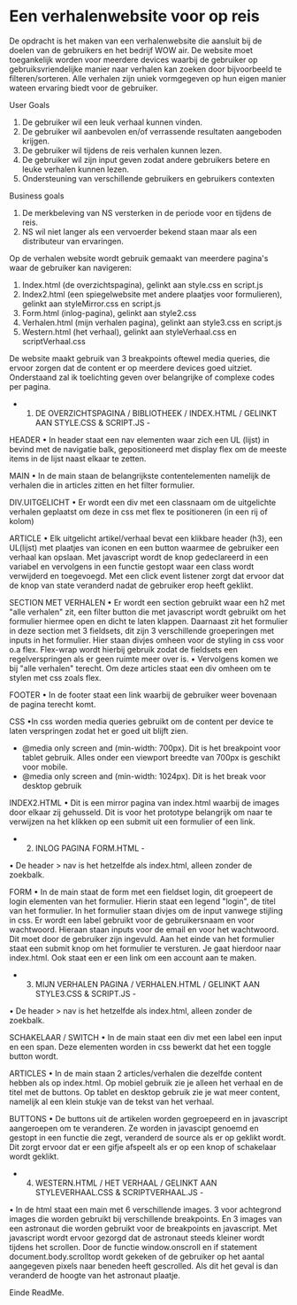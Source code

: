 # Een verhalenwebsite voor op reis

De opdracht is het maken van een verhalenwebsite die aansluit bij de doelen van de gebruikers en het bedrijf
WOW air. De website moet toegankelijk worden voor meerdere devices waarbij de gebruiker op gebruiksvriendelijke
manier naar verhalen kan zoeken door bijvoorbeeld te filteren/sorteren.
Alle verhalen zijn uniek vormgegeven op hun eigen manier wateen ervaring biedt voor de gebruiker. 

User Goals
1. De gebruiker wil een leuk verhaal kunnen vinden.
2. De gebruiker wil aanbevolen en/of verrassende resultaten aangeboden krijgen.
3. De gebruiker wil tijdens de reis verhalen kunnen lezen.
4. De gebruiker wil zijn input geven zodat andere gebruikers betere en leuke verhalen kunnen lezen.
5. Ondersteuning van verschillende gebruikers en gebruikers contexten

Business goals
1. De merkbeleving van NS versterken in de periode voor en tijdens de reis.
2. NS wil niet langer als een vervoerder bekend staan maar als een distributeur van ervaringen.

Op de verhalen website wordt gebruik gemaakt van meerdere pagina's waar de gebruiker kan navigeren:
1. Index.html (de overzichtspagina), gelinkt aan style.css en script.js
2. Index2.html (een spiegelwebsite met andere plaatjes voor formulieren), gelinkt aan styleMirror.css en script.js
3. Form.html (inlog-pagina), gelinkt aan style2.css
4. Verhalen.html (mijn verhalen pagina), gelinkt aan style3.css en script.js
5. Western.html (het verhaal), gelinkt aan styleVerhaal.css en scriptVerhaal.css

De website maakt gebruik van 3 breakpoints oftewel media queries, die ervoor zorgen dat de content er
op meerdere devices goed uitziet. Onderstaand zal ik toelichting geven over belangrijke of complexe codes per pagina.


- 1. DE OVERZICHTSPAGINA / BIBLIOTHEEK / INDEX.HTML / GELINKT AAN STYLE.CSS & SCRIPT.JS -

HEADER
• In header staat een nav elementen waar zich een UL (lijst) in bevind met de navigatie balk, gepositioneerd met display flex om de meeste items in de lijst naast elkaar te zetten.

MAIN
• In de main staan de belangrijkste contentelementen namelijk de verhalen die in articles zitten en het filter formulier.

DIV.UITGELICHT
• Er wordt een div met een classnaam om de uitgelichte verhalen geplaatst om deze in css met flex te positioneren (in een rij of kolom)

ARTICLE
• Elk uitgelicht artikel/verhaal bevat een klikbare header (h3), een UL(lijst) met plaatjes van iconen en een button waarmee de gebruiker een verhaal kan opslaan. Met javascript wordt de knop gedeclareerd in een variabel en vervolgens in een functie gestopt waar een class wordt verwijderd en toegevoegd. Met een click event listener zorgt dat ervoor dat de knop van state veranderd nadat de gebruiker erop heeft geklikt.

SECTION MET VERHALEN
• Er wordt een section gebruikt waar een h2 met "alle verhalen" zit, een filter button die met javascript wordt gebruikt om het formulier hiermee open en dicht te laten klappen. Daarnaast zit het formulier in deze section met 3 fieldsets, dit zijn 3 verschillende groeperingen met inputs in het formulier. Hier staan divjes omheen voor de styling in css voor o.a flex. Flex-wrap wordt hierbij gebruik zodat de fieldsets een regelverspringen als er geen ruimte meer over is.
• Vervolgens komen we bij "alle verhalen" terecht. Om deze articles staat een div omheen om te stylen met css zoals flex.

FOOTER
• In de footer staat een link waarbij de gebruiker weer bovenaan de pagina terecht komt.

CSS
•In css worden media queries gebruikt om de content per device te laten verspringen zodat het er goed uit blijft zien.
- @media only screen and (min-width: 700px). Dit is het breakpoint voor tablet gebruik. Alles onder een viewport breedte van 700px is geschikt voor mobile.
- @media only screen and (min-width: 1024px). Dit is het break voor desktop gebruik

INDEX2.HTML
• Dit is een mirror pagina van index.html waarbij de images door elkaar zij gehusseld. Dit is voor het prototype belangrijk om naar te verwijzen na het klikken op een submit uit een formulier of een link.




- 2. INLOG PAGINA FORM.HTML -

• De header > nav is het hetzelfde als index.html, alleen zonder de zoekbalk.

FORM
• In de main staat de form met een fieldset login, dit groepeert de login elementen van het formulier. Hierin staat een legend "login", de titel van het formulier. In het formulier staan divjes om de input vanwege stijling in css. Er wordt een label gebruikt voor de gebruikersnaam en voor wachtwoord. Hieraan staan inputs voor de email en voor het wachtwoord. Dit moet door de gebruiker zijn ingevuld. Aan het einde van het formulier staat een submit knop om het formulier te versturen. Je gaat hierdoor naar index.html. Ook staat een er een link om een account aan te maken.




- 3. MIJN VERHALEN PAGINA / VERHALEN.HTML / GELINKT AAN STYLE3.CSS & SCRIPT.JS -

• De header > nav is het hetzelfde als index.html, alleen zonder de zoekbalk.

SCHAKELAAR / SWITCH
• In de main staat een div met een label een input en een span. Deze elementen worden in css bewerkt dat het een toggle button wordt.

ARTICLES 
• In de main staan 2 articles/verhalen die dezelfde content hebben als op index.html. Op mobiel gebruik zie je alleen het verhaal en de titel met de buttons. Op tablet en desktop gebruik zie je wat meer content, namelijk al een klein stukje van de tekst van het verhaal.

BUTTONS
• De buttons uit de artikelen worden gegroepeerd en in javascript aangeroepen om te veranderen. Ze worden in javascipt genoemd en gestopt in een functie die zegt, veranderd de source als er op geklikt wordt. Dit zorgt ervoor dat er een gifje afspeelt als er op een knop of schakelaar wordt geklikt.




- 4. WESTERN.HTML / HET VERHAAL / GELINKT AAN STYLEVERHAAL.CSS & SCRIPTVERHAAL.JS -

• In de html staat een main met 6 verschillende images. 3 voor achtegrond images die worden gebruikt bij verschillende breakpoints. En 3 images van een astronaut die worden gebruikt voor de breakpoints en javascript. Met javascript wordt ervoor gezorgd dat de astronaut steeds kleiner wordt tijdens het scrollen. Door de functie window.onscroll en if statement document.body.scrolltop wordt gekeken of de gebruiker op het aantal aangegeven pixels naar beneden heeft gescrolled. Als dit het geval is dan veranderd de hoogte van het astronaut plaatje.

Einde ReadMe.

